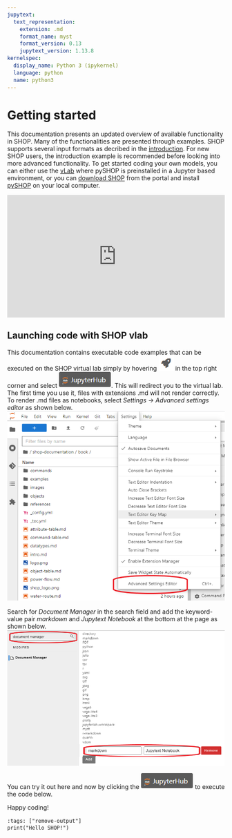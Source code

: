 ```yaml
---
jupytext:
  text_representation:
    extension: .md
    format_name: myst
    format_version: 0.13
    jupytext_version: 1.13.8
kernelspec:
  display_name: Python 3 (ipykernel)
  language: python
  name: python3
---
```


# Getting started

This documentation presents an updated overview of available functionality in SHOP. Many of the functionalities are presented through examples. SHOP supports several input formats as decribed in the [introduction](interaction). For new SHOP users, the introduction example is recommended before looking into more advanced functionality. To get started coding your own models, you can either use the [vLab](https://vlab.sintef.energy) where pySHOP is preinstalled in a Jupyter based environment, or you can [download SHOP](https://shop.sintef.energy/files/shop-releases/) from the portal and install [pySHOP](https://github.com/sintef-energy/pyshop) on your local computer.

<div style="padding:56.25% 0 0 0;position:relative;"><iframe src="https://player.vimeo.com/video/738925679?h=b94fb52b25&amp;badge=0&amp;autopause=0&amp;player_id=0&amp;app_id=58479" frameborder="0" allow="autoplay; fullscreen; picture-in-picture" allowfullscreen style="position:absolute;top:0;left:0;width:100%;height:100%;" title="New SHOP documentation with vLab support!"></iframe></div><script src="https://player.vimeo.com/api/player.js"></script>

## Launching code with SHOP vlab
This documentation contains executable code examples that can be executed on the SHOP virtual lab simply by hovering ![](images/rocket.png) in the top right corner and select ![](images/jupyter-hub.png). This will redirect you to the virtual lab. The first time you use it, files with extensions .md will not render correctly. To render .md files as notebooks, select *Settings -> Advanced settings editor* as shown below.
![](./images/settings_menu.png)

Search for *Document Manager* in the search field and add the keyword-value pair *markdown* and *Jupytext Notebook* at the bottom at the page as shown below.
![](./images/add_setting.png)

You can try it out here and now by clicking the ![](images/jupyter-hub.png) to execute the code below.

Happy coding!

```{code-cell} ipython3
:tags: ["remove-output"]
print("Hello SHOP!")
```


